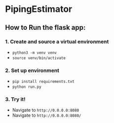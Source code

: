 # PipingEstimator

## How to Run the flask app:
### 1. Create and source a virtual environment 

- `python3 -m venv venv`
- `source venv/bin/activate`

### 2. Set up environment

- `pip install requirements.txt`
- `python run.py`

### 3. Try it!

- Navigate to `http://0.0.0.0:8080`
- Navigate to `http://0.0.0.0:8080/`
